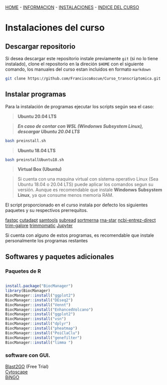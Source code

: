 [HOME](README.md) - [INFORMACION](README.md#organizador) - [INSTALACIONES](materiales.md) - [INDICE DEL CURSO](Indice.md)


Instalaciones del curso
=====================

## Descargar repositorio

Si desea descargar este repositorio instale previamente `git` (si no lo tiene instalado), clone el repositorio en la direción `$HOME` con el siguiente comando, los manuales del curso estan incluidos en formato `markdown`
```bash
git clone https://github.com/FranciscoAscue/Curso_transcriptomica.git   
```
## Instalar programas

Para la instalación de programas ejecutar los scripts según sea el caso:

>**Ubuntu 20.04 LTS**

>***En caso de contar con WSL (Windonws Subsystem Linux), descargar Ubuntu 20.04 LTS***

```bash
bash preinstall.sh
```

>**Ubuntu 18.04 LTS**

```bash 
bash preinstallUbuntu18.sh
```

>**Virtual Box (Ubuntu)**   

>Si cuenta con una maquina virtual con sistema operativo Linux (Sea Ubuntu 18.04 o 20.04 LTS) puede aplicar los comandos segun su versión. Aunque es recomendable que  instale **Windonws Subsystem Linux**, ya que consume menos memoria RAM.

El script proporcionado en el curso instala por defecto los siguientes paquetes y su respectivos prerrequitos.  

[fastqc](https://github.com/s-andrews/FastQC) [cutadapt](https://github.com/marcelm/cutadapt) [samtools](https://github.com/samtools/samtools) [subread](https://github.com/torkian/subread-1.6.1) [sortmerna](https://bioinfo.lifl.fr/RNA/sortmerna/) [rna-star](https://github.com/alexdobin/STAR) [ncbi-entrez-direct](https://www.ncbi.nlm.nih.gov/books/NBK25501/) [trim-galore](https://github.com/FelixKrueger/TrimGalore) [trimmomatic](https://github.com/timflutre/trimmomatic) [Jupyter](https://github.com/jupyter)


Si cuenta con alguno de estos programas, es recomendable que instale personalmente los programas restantes

## Softwares y paquetes adicionales

### Paquetes de R
```r

install.package("BiocManager")
library(BiocManager)
BiocManager::install("ggplot2")
BiocManager::install("DEseq2")
BiocManager::install("Vennt")
BiocManager::install("EnhancedVolcano")
BiocManager::install("ggplot2")
BiocManager::install("vsn")
BiocManager::install("dplyr")
BiocManager::install("pheatmap")
BiocManager::install("PoiClaClu")
BiocManager::install("genefilter")
BiocManager::install("limma ")

```

### software con GUI.

[Blast2GO](https://www.blast2go.com/) (Free Trial)    
[Cytoscape](https://cytoscape.org/)     
[BiNGO](https://www.psb.ugent.be/cbd/papers/BiNGO/Home.html)   

